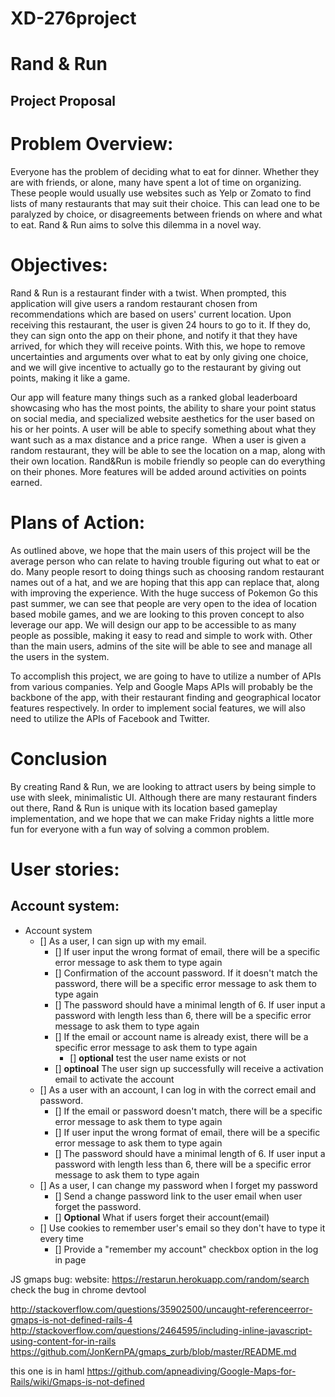 
# XD-276project
# Rand & Run
## Project Proposal

# Problem Overview:
Everyone has the problem of deciding what to eat for dinner. Whether they are with friends, or alone, many have spent a lot of time on organizing. These people would usually use websites such as Yelp or Zomato to find lists of many restaurants that may suit their choice. This can lead one to be paralyzed by choice, or disagreements between friends on where and what to eat. Rand & Run aims to solve this dilemma in a novel way.

# Objectives:
Rand & Run is a restaurant finder with a twist. When prompted, this application will give users a random restaurant chosen from recommendations which are based on users' current location. Upon receiving this restaurant, the user is given 24 hours to go to it. If they do, they can sign onto the app on their phone, and notify it that they have arrived, for which they will receive points. With this, we hope to remove uncertainties and arguments over what to eat by only giving one choice, and we will give incentive to actually go to the restaurant by giving out points, making it like a game.

Our app will feature many things such as a ranked global leaderboard showcasing who has the most points, the ability to share your point status on social media, and specialized website aesthetics for the user based on his or her points. A user will be able to specify something about what they want such as a max distance and a price range.  When a user is given a random restaurant, they will be able to see the location on a map, along with their own location. Rand&Run is mobile friendly so people can do everything on their phones. More features will be added around activities on points earned. 
	
# Plans of Action:	
As outlined above, we hope that the main users of this project will be the average person who can relate to having trouble figuring out what to eat or do. Many people resort to doing things such as choosing random restaurant names out of a hat, and we are hoping that this app can replace that, along with improving the experience. With the huge success of Pokemon Go this past summer, we can see that people are very open to the idea of location based mobile games, and we are looking to this proven concept to also leverage our app. We will design our app to be accessible to as many people as possible, making it easy to read and simple to work with. Other than the main users, admins of the site will be able to see and manage all the users in the system.
	
To accomplish this project, we are going to have to utilize a number of APIs from various companies. Yelp and Google Maps APIs will probably be the backbone of the app, with their restaurant finding and geographical locator features respectively. In order to implement social features, we will also need to utilize the APIs of Facebook and Twitter.

# Conclusion
By creating Rand & Run, we are looking to attract users by being simple to use with sleek, minimalistic UI. Although there are many restaurant finders out there, Rand & Run is unique with its location based gameplay implementation, and we hope that we can make Friday nights a little more fun for everyone with a fun way of solving a common problem.

# User stories:
## Account system:
*   Account system
    *   []  As a user, I can sign up with my email. 
        *   [] If user input the wrong format of email, there will be a specific error message to ask them to type again 
        *   [] Confirmation of the account password. If it doesn't match the password, there will be a specific error message to ask them to type again
        *   [] The password should have a minimal length of 6. If user input a password with length less than 6, there will be a specific error message to ask them to type again
        *   [] If the email or account name is already exist, there will be a specific error message to ask them to type again
            *  [] **optional** test the user name exists or not
        *   [] **optinoal** The user sign up successfully will receive a activation email to activate the account
    *   []  As a user with an account, I can log in with the correct email and password.
        *   [] If the email or password doesn't match, there will be a specific error message to ask them to type again
        *   [] If user input the wrong format of email, there will be a specific error message to ask them to type again 
        *   [] The password should have a minimal length of 6. If user input a password with length less than 6, there will be a specific error message to ask them to type again
    *   []  As a user, I can change my password when I forget my password
        *   []  Send a change password link to the user email when user forget the password. 
        *   []  **Optional** What if users forget their account(email)
    *   []  Use cookies to remember user's email so they don't have to type it every time
        *   []  Provide a "remember my account" checkbox option in the log in page
        
JS gmaps bug:
website:
https://restarun.herokuapp.com/random/search
check the bug in chrome devtool

http://stackoverflow.com/questions/35902500/uncaught-referenceerror-gmaps-is-not-defined-rails-4
http://stackoverflow.com/questions/2464595/including-inline-javascript-using-content-for-in-rails
https://github.com/JonKernPA/gmaps_zurb/blob/master/README.md

this one is in haml
https://github.com/apneadiving/Google-Maps-for-Rails/wiki/Gmaps-is-not-defined
